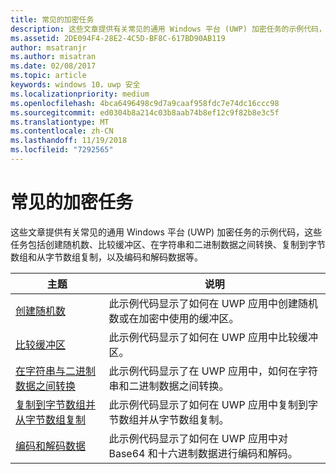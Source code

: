 ```yaml
---
title: 常见的加密任务
description: 这些文章提供有关常见的通用 Windows 平台 (UWP) 加密任务的示例代码，这些任务包括创建随机数、比较缓冲区、在字符串和二进制数据之间转换、复制到字节数组和从字节数组复制，以及编码和解码数据等。
ms.assetid: 2DE094F4-28E2-4C5D-BF8C-617BD90AB119
author: msatranjr
ms.author: misatran
ms.date: 02/08/2017
ms.topic: article
keywords: windows 10，uwp 安全
ms.localizationpriority: medium
ms.openlocfilehash: 4bca6496498c9d7a9caaf958fdc7e74dc16ccc98
ms.sourcegitcommit: ed0304b8a214c03b8aab74b8ef12c9f82b8e3c5f
ms.translationtype: MT
ms.contentlocale: zh-CN
ms.lasthandoff: 11/19/2018
ms.locfileid: "7292565"
---
```

# <a name="common-cryptography-tasks"></a>常见的加密任务

这些文章提供有关常见的通用 Windows 平台 (UWP) 加密任务的示例代码，这些任务包括创建随机数、比较缓冲区、在字符串和二进制数据之间转换、复制到字节数组和从字节数组复制，以及编码和解码数据等。

| 主题                                                                                 | 说明                                                                                            |
|---------------------------------------------------------------------------------------|--------------------------------------------------------------------------------------------------------|
| [创建随机数](create-random-numbers.md)                                     | 此示例代码显示了如何在 UWP 应用中创建随机数或在加密中使用的缓冲区。 |
| [比较缓冲区](compare-buffers.md)                                                 | 此示例代码显示了如何在 UWP 应用中比较缓冲区。                                          |
| [在字符串与二进制数据之间转换](convert-between-strings-and-binary-data.md) | 此示例代码显示了在 UWP 应用中，如何在字符串和二进制数据之间转换。                  |
| [复制到字节数组并从字节数组复制](copy-to-and-from-byte-arrays.md)                       | 此示例代码显示了如何在 UWP 应用中复制到字节数组并从字节数组复制。                             |
| [编码和解码数据](encode-and-decode-data.md)                                   | 此示例代码显示了如何在 UWP 应用中对 Base64 和十六进制数据进行编码和解码。            |

